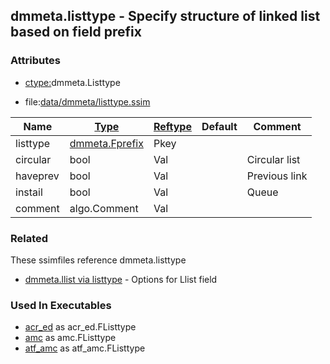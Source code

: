 ## dmmeta.listtype - Specify structure of linked list based on field prefix


### Attributes
<a href="#attributes"></a>
* [ctype:](/txt/ssimdb/dmmeta/ctype.md)dmmeta.Listtype

* file:[data/dmmeta/listtype.ssim](/data/dmmeta/listtype.ssim)

|Name|[Type](/txt/ssimdb/dmmeta/ctype.md)|[Reftype](/txt/ssimdb/dmmeta/reftype.md)|Default|Comment|
|---|---|---|---|---|
|listtype|[dmmeta.Fprefix](/txt/ssimdb/dmmeta/fprefix.md)|Pkey|
|circular|bool|Val||Circular list|
|haveprev|bool|Val||Previous link|
|instail|bool|Val||Queue|
|comment|algo.Comment|Val|

### Related
<a href="#related"></a>
These ssimfiles reference dmmeta.listtype

* [dmmeta.llist via listtype](/txt/ssimdb/dmmeta/llist.md) - Options for Llist field

### Used In Executables
<a href="#used-in-executables"></a>
* [acr_ed](/txt/exe/acr_ed/README.md) as acr_ed.FListtype
* [amc](/txt/exe/amc/README.md) as amc.FListtype
* [atf_amc](/txt/exe/atf_amc/README.md) as atf_amc.FListtype

